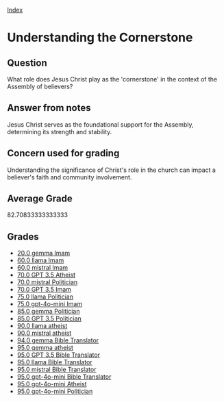 
[Index](../../index.md)
# Understanding the Cornerstone
## Question
What role does Jesus Christ play as the 'cornerstone' in the context of the Assembly of believers?

## Answer from notes
Jesus Christ serves as the foundational support for the Assembly, determining its strength and stability.

## Concern used for grading
Understanding the significance of Christ's role in the church can impact a believer's faith and community involvement.

## Average Grade
82.70833333333333

## Grades
 * [20.0 gemma Imam](../answers/gemma_Imam/Understanding_the_Cornerstone.md)
 * [60.0 llama Imam](../answers/llama_Imam/Understanding_the_Cornerstone.md)
 * [60.0 mistral Imam](../answers/mistral_Imam/Understanding_the_Cornerstone.md)
 * [70.0 GPT 3.5 Atheist](../answers/GPT_3.5_Atheist/Understanding_the_Cornerstone.md)
 * [70.0 mistral Politician](../answers/mistral_Politician/Understanding_the_Cornerstone.md)
 * [70.0 GPT 3.5 Imam](../answers/GPT_3.5_Imam/Understanding_the_Cornerstone.md)
 * [75.0 llama Politician](../answers/llama_Politician/Understanding_the_Cornerstone.md)
 * [75.0 gpt-4o-mini Imam](../answers/gpt-4o-mini_Imam/Understanding_the_Cornerstone.md)
 * [85.0 gemma Politician](../answers/gemma_Politician/Understanding_the_Cornerstone.md)
 * [85.0 GPT 3.5 Politician](../answers/GPT_3.5_Politician/Understanding_the_Cornerstone.md)
 * [90.0 llama atheist](../answers/llama_atheist/Understanding_the_Cornerstone.md)
 * [90.0 mistral atheist](../answers/mistral_atheist/Understanding_the_Cornerstone.md)
 * [94.0 gemma Bible Translator](../answers/gemma_Bible_Translator/Understanding_the_Cornerstone.md)
 * [95.0 gemma atheist](../answers/gemma_atheist/Understanding_the_Cornerstone.md)
 * [95.0 GPT 3.5 Bible Translator](../answers/GPT_3.5_Bible_Translator/Understanding_the_Cornerstone.md)
 * [95.0 llama Bible Translator](../answers/llama_Bible_Translator/Understanding_the_Cornerstone.md)
 * [95.0 mistral Bible Translator](../answers/mistral_Bible_Translator/Understanding_the_Cornerstone.md)
 * [95.0 gpt-4o-mini Bible Translator](../answers/gpt-4o-mini_Bible_Translator/Understanding_the_Cornerstone.md)
 * [95.0 gpt-4o-mini Atheist](../answers/gpt-4o-mini_Atheist/Understanding_the_Cornerstone.md)
 * [95.0 gpt-4o-mini Politician](../answers/gpt-4o-mini_Politician/Understanding_the_Cornerstone.md)
